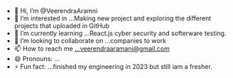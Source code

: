 - 👋 Hi, I’m @VeerendraAramni
- 👀 I’m interested in ...Making new project and exploring the different projects that uploaded in GitHub
- 🌱 I’m currently learning ...React.js cyber security and softerware testing.
- 💞️ I’m looking to collaborate on ...companies to work 
- 📫 How to reach me ...veerendraaramani@gmail.com
- 😄 Pronouns: ...
- ⚡ Fun fact: ...finished my engineering in 2023 but still iam a fresher.

<!---
VeerendraAramni/VeerendraAramni is a ✨ special ✨ repository because its `README.md` (this file) appears on your GitHub profile.
You can click the Preview link to take a look at your changes.
--->
